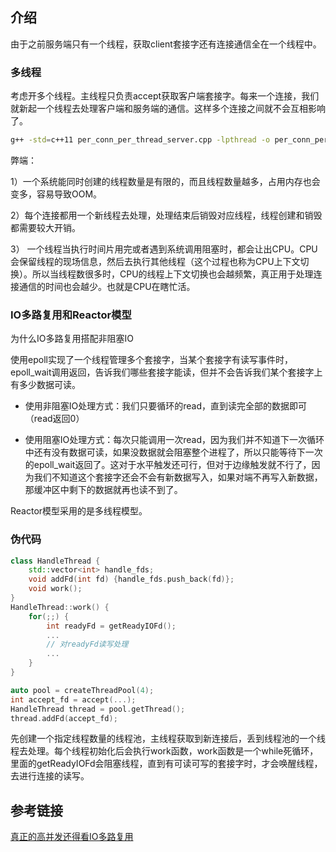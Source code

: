 ## 介绍

由于之前服务端只有一个线程，获取client套接字还有连接通信全在一个线程中。


### 多线程

考虑开多个线程。主线程只负责accept获取客户端套接字。每来一个连接，我们就新起一个线程去处理客户端和服务端的通信。这样多个连接之间就不会互相影响了。

```bash
g++ -std=c++11 per_conn_per_thread_server.cpp -lpthread -o per_conn_per_thread_server
```
弊端：

1）一个系统能同时创建的线程数量是有限的，而且线程数量越多，占用内存也会变多，容易导致OOM。

2）每个连接都用一个新线程去处理，处理结束后销毁对应线程，线程创建和销毁都需要较大开销。

3） 一个线程当执行时间片用完或者遇到系统调用阻塞时，都会让出CPU。CPU会保留线程的现场信息，然后去执行其他线程（这个过程也称为CPU上下文切换）。所以当线程数很多时，CPU的线程上下文切换也会越频繁，真正用于处理连接通信的时间也会越少。也就是CPU在瞎忙活。

### IO多路复用和Reactor模型

为什么IO多路复用搭配非阻塞IO

使用epoll实现了一个线程管理多个套接字，当某个套接字有读写事件时，epoll_wait调用返回，告诉我们哪些套接字能读，但并不会告诉我们某个套接字上有多少数据可读。

- 使用非阻塞IO处理方式：我们只要循环的read，直到读完全部的数据即可（read返回0）

- 使用阻塞IO处理方式：每次只能调用一次read，因为我们并不知道下一次循环中还有没有数据可读，如果没数据就会阻塞整个进程了，所以只能等待下一次的epoll_wait返回了。这对于水平触发还可行，但对于边缘触发就不行了，因为我们不知道这个套接字还会不会有新数据写入，如果对端不再写入新数据，那缓冲区中剩下的数据就再也读不到了。

Reactor模型采用的是多线程模型。

### 伪代码

```c++
class HandleThread {
    std::vector<int> handle_fds;
    void addFd(int fd) {handle_fds.push_back(fd)};
    void work();
}
HandleThread::work() {
    for(;;) {
        int readyFd = getReadyIOFd();
        ...
        // 对readyFd读写处理
        ...
    }
}

auto pool = createThreadPool(4);
int accept_fd = accept(...);
HandleThread thread = pool.getThread();
thread.addFd(accept_fd);
```

先创建一个指定线程数量的线程池，主线程获取到新连接后，丢到线程池的一个线程去处理。每个线程初始化后会执行work函数，work函数是一个while死循环，里面的getReadyIOFd会阻塞线程，直到有可读可写的套接字时，才会唤醒线程，去进行连接的读写。

## 参考链接

[真正的高并发还得看IO多路复用](https://mp.weixin.qq.com/s?__biz=MzI4MTc0NDg2OQ==&mid=2247484643&idx=1&sn=541786b1cb873da7243adb58554632ad&chksm=eba5c069dcd2497f8fcf644dec68a181af89ff91642548b66ae8936e6db94cdbf362b67bcc00&scene=21#wechat_redirect)